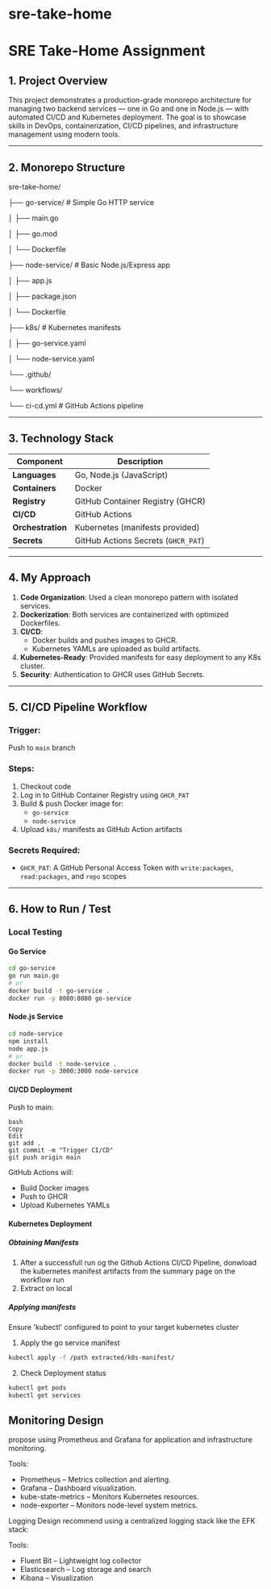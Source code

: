 # sre-take-home

#  SRE Take-Home Assignment

## 1.  Project Overview

This project demonstrates a production-grade monorepo architecture for managing two backend services — one in Go and one in Node.js — with automated CI/CD and Kubernetes deployment. The goal is to showcase skills in DevOps, containerization, CI/CD pipelines, and infrastructure management using modern tools.

---

## 2.  Monorepo Structure
sre-take-home/

├── go-service/ # Simple Go HTTP service

│ ├── main.go

│ ├── go.mod

│ └── Dockerfile

├── node-service/ # Basic Node.js/Express app

│ ├── app.js

│ ├── package.json

│ └── Dockerfile

├── k8s/ # Kubernetes manifests

│ ├── go-service.yaml

│ └── node-service.yaml

└── .github/

└── workflows/

└── ci-cd.yml # GitHub Actions pipeline


---

## 3. Technology Stack

| Component       | Description                                |
|----------------|--------------------------------------------|
| **Languages**   | Go, Node.js (JavaScript)                  |
| **Containers**  | Docker                                    |
| **Registry**    | GitHub Container Registry (GHCR)          |
| **CI/CD**       | GitHub Actions                            |
| **Orchestration** | Kubernetes (manifests provided)          |
| **Secrets**     | GitHub Actions Secrets (`GHCR_PAT`)       |

---

## 4. My Approach

1. **Code Organization**: Used a clean monorepo pattern with isolated services.
2. **Dockerization**: Both services are containerized with optimized Dockerfiles.
3. **CI/CD**:
   - Docker builds and pushes images to GHCR.
   - Kubernetes YAMLs are uploaded as build artifacts.
4. **Kubernetes-Ready**: Provided manifests for easy deployment to any K8s cluster.
5. **Security**: Authentication to GHCR uses GitHub Secrets.

---

## 5. CI/CD Pipeline Workflow

### Trigger:  
Push to `main` branch

### Steps:
1. Checkout code
2. Log in to GitHub Container Registry using `GHCR_PAT`
3. Build & push Docker image for:
   - `go-service`
   - `node-service`
4. Upload `k8s/` manifests as GitHub Action artifacts

### Secrets Required:
- `GHCR_PAT`: A GitHub Personal Access Token with `write:packages`, `read:packages`, and `repo` scopes

---

## 6.  How to Run / Test

### Local Testing

#### Go Service
```bash
cd go-service
go run main.go
# or
docker build -t go-service .
docker run -p 8080:8080 go-service
```
#### Node.js Service
```bash
cd node-service
npm install
node app.js
# or
docker build -t node-service .
docker run -p 3000:3000 node-service
```

#### CI/CD Deployment

Push to main:
``` 
bash
Copy
Edit
git add .
git commit -m "Trigger CI/CD"
git push origin main
```
GitHub Actions will:
* Build Docker images
* Push to GHCR
* Upload Kubernetes YAMLs

#### Kubernetes Deployment
##### Obtaining Manifests
1. After a successfull run og the Github Actions CI/CD Pipeline, donwload the kubernetes manifest artifacts from the summary page on the workflow run
2. Extract on local

##### Applying manifests
Ensure 'kubectl' configured to point to your target kubernetes cluster 

1. Apply the go service manifest
```bash
kubectl apply -f /path extracted/k8s-manifest/
```
2. Check Deployment status
```bash
kubectl get pods
kubectl get services
```


## Monitoring Design
propose using Prometheus and Grafana for application and infrastructure monitoring.

Tools:
* Prometheus – Metrics collection and alerting.
* Grafana – Dashboard visualization.
* kube-state-metrics – Monitors Kubernetes resources.
* node-exporter – Monitors node-level system metrics.

Logging Design
recommend using a centralized logging stack like the EFK stack:

Tools:
* Fluent Bit – Lightweight log collector
* Elasticsearch – Log storage and search
* Kibana – Visualization

